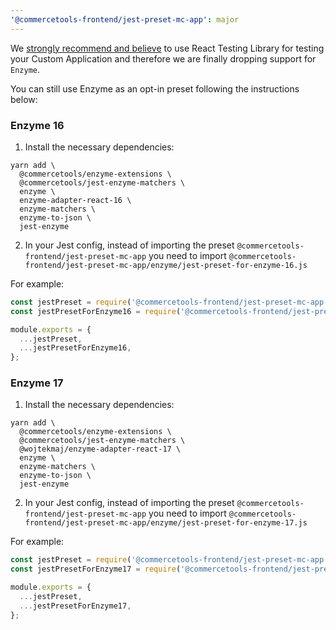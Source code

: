 ```yaml
---
'@commercetools-frontend/jest-preset-mc-app': major
---
```


We [strongly recommend and believe](https://docs.commercetools.com/custom-applications/development/testing) to use React Testing Library for testing your Custom Application and therefore we are finally dropping support for `Enzyme`.

You can still use Enzyme as an opt-in preset following the instructions below:

### Enzyme 16

1. Install the necessary dependencies:

```
yarn add \
  @commercetools/enzyme-extensions \
  @commercetools/jest-enzyme-matchers \
  enzyme \
  enzyme-adapter-react-16 \
  enzyme-matchers \
  enzyme-to-json \
  jest-enzyme
```

2. In your Jest config, instead of importing the preset `@commercetools-frontend/jest-preset-mc-app` you need to import `@commercetools-frontend/jest-preset-mc-app/enzyme/jest-preset-for-enzyme-16.js`

For example:

```js
const jestPreset = require('@commercetools-frontend/jest-preset-mc-app');
const jestPresetForEnzyme16 = require('@commercetools-frontend/jest-preset-mc-app/enzyme/jest-preset-for-enzyme-16');

module.exports = {
  ...jestPreset,
  ...jestPresetForEnzyme16,
};
```

### Enzyme 17

1. Install the necessary dependencies:

```
yarn add \
  @commercetools/enzyme-extensions \
  @commercetools/jest-enzyme-matchers \
  @wojtekmaj/enzyme-adapter-react-17 \
  enzyme \
  enzyme-matchers \
  enzyme-to-json \
  jest-enzyme
```

2. In your Jest config, instead of importing the preset `@commercetools-frontend/jest-preset-mc-app` you need to import `@commercetools-frontend/jest-preset-mc-app/enzyme/jest-preset-for-enzyme-17.js`

For example:

```js
const jestPreset = require('@commercetools-frontend/jest-preset-mc-app');
const jestPresetForEnzyme17 = require('@commercetools-frontend/jest-preset-mc-app/enzyme/jest-preset-for-enzyme-17');

module.exports = {
  ...jestPreset,
  ...jestPresetForEnzyme17,
};
```
